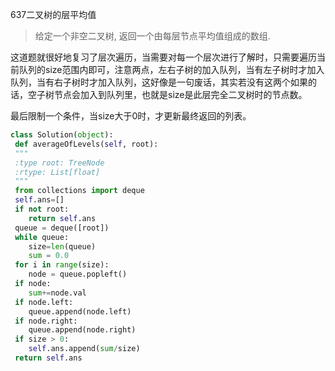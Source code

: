 637二叉树的层平均值

> 给定一个非空二叉树, 返回一个由每层节点平均值组成的数组.

这道题就很好地复习了层次遍历，当需要对每一个层次进行了解时，只需要遍历当前队列的size范围内即可，注意两点，左右子树的加入队列，当有左子树时才加入队列，当有右子树时才加入队列，这好像是一句废话，其实若没有这两个如果的话，空子树节点会加入到队列里，也就是size是此层完全二叉树时的节点数。

最后限制一个条件，当size大于0时，才更新最终返回的列表。

```python
class Solution(object):
 def averageOfLevels(self, root):
 """
 :type root: TreeNode
 :rtype: List[float]
 """
 from collections import deque
 self.ans=[]
 if not root:
 	return self.ans
 queue = deque([root])
 while queue:
 	size=len(queue)
 	sum = 0.0
 for i in range(size):
 	node = queue.popleft()
 if node:
 	sum+=node.val
 if node.left:
 	queue.append(node.left)
 if node.right:
 	queue.append(node.right)
 if size > 0:
 	self.ans.append(sum/size)
 return self.ans
```

